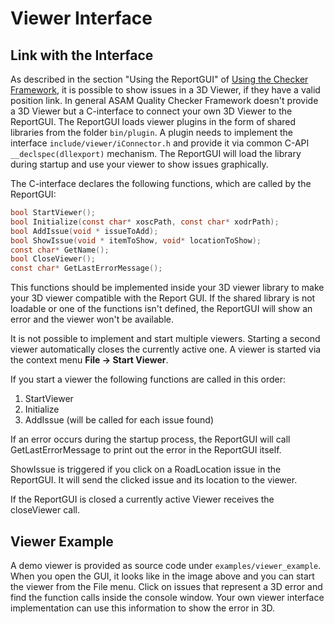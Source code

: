 <!---
Copyright 2023 CARIAD SE.
 
This Source Code Form is subject to the terms of the Mozilla
Public License, v. 2.0. If a copy of the MPL was not distributed
with this file, You can obtain one at https://mozilla.org/MPL/2.0/.
-->

# Viewer Interface

## Link with the Interface

As described in the section "Using the ReportGUI" of [Using the Checker
Framework](using_the_framework.md), it is possible to show issues in a 3D
Viewer, if they have a valid position link. In general ASAM Quality Checker
Framework doesn't provide a 3D Viewer but a C-interface to connect your own 3D
Viewer to the ReportGUI. The ReportGUI loads viewer plugins in the form of
shared libraries from the folder `bin/plugin`. A plugin needs to implement the
interface `include/viewer/iConnector.h` and provide it via common C-API
`__declspec(dllexport)` mechanism. The ReportGUI will load the library during
startup and use your viewer to show issues graphically.

The C-interface declares the following functions, which are called by the
ReportGUI:

```c
bool StartViewer();
bool Initialize(const char* xoscPath, const char* xodrPath);
bool AddIssue(void * issueToAdd);
bool ShowIssue(void * itemToShow, void* locationToShow);
const char* GetName();
bool CloseViewer();
const char* GetLastErrorMessage();
```

This functions should be implemented inside your 3D viewer library to make your
3D viewer compatible with the Report GUI. If the shared library is not loadable
or one of the functions isn't defined, the ReportGUI will show an error and the
viewer won't be available.

It is not possible to implement and start multiple viewers. Starting a second
viewer automatically closes the currently active one. A viewer is started via
the context menu **File -> Start Viewer**.

If you start a viewer the following functions are called in this order:

1. StartViewer
2. Initialize
3. AddIssue (will be called for each issue found)

If an error occurs during the startup process, the ReportGUI will call
GetLastErrorMessage to print out the error in the ReportGUI itself.

ShowIssue is triggered if you click on a RoadLocation issue in the ReportGUI.
It will send the clicked issue and its location to the viewer.

If the ReportGUI is closed a currently active Viewer receives the closeViewer
call.

## Viewer Example

A demo viewer is provided as source code under `examples/viewer_example`. When
you open the GUI, it looks like in the image above and you can start the viewer
from the File menu. Click on issues that represent a 3D error and find the
function calls inside the console window. Your own viewer interface
implementation can use this information to show the error in 3D.
